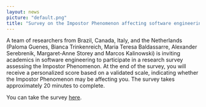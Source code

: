 ```yaml
---
layout: news
picture: "default.png"
title: "Survey on the Impostor Phenomenon affecting software engineering academics"
---
```


A team of researchers from Brazil, Canada, Italy, and the Netherlands (Paloma Guenes, Bianca Trinkenreich, Maria Teresa Baldassarre, Alexander Serebrenik, Margaret-Anne Storey and Marcos Kalinowski) is inviting academics in software engineering to participate in a research survey assessing the Impostor Phenomenon. At the end of the survey, you will receive a personalized score based on a validated scale, indicating whether the Impostor Phenomenon may be affecting you. The survey takes approximately 20 minutes to complete.

You can take the survey [here](https://tally.so/r/wQ4Avk).